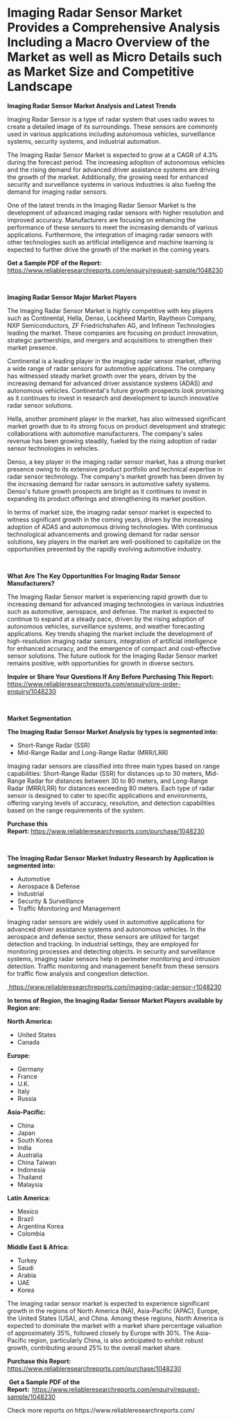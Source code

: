 <p><h1>Imaging Radar Sensor Market Provides a Comprehensive Analysis Including a Macro Overview of the Market as well as Micro Details such as Market Size and Competitive Landscape</h1></p><p><strong>Imaging Radar Sensor Market Analysis and Latest Trends</strong></p>
<p><p>Imaging Radar Sensor is a type of radar system that uses radio waves to create a detailed image of its surroundings. These sensors are commonly used in various applications including autonomous vehicles, surveillance systems, security systems, and industrial automation.</p><p>The Imaging Radar Sensor Market is expected to grow at a CAGR of 4.3% during the forecast period. The increasing adoption of autonomous vehicles and the rising demand for advanced driver assistance systems are driving the growth of the market. Additionally, the growing need for enhanced security and surveillance systems in various industries is also fueling the demand for imaging radar sensors.</p><p>One of the latest trends in the Imaging Radar Sensor Market is the development of advanced imaging radar sensors with higher resolution and improved accuracy. Manufacturers are focusing on enhancing the performance of these sensors to meet the increasing demands of various applications. Furthermore, the integration of imaging radar sensors with other technologies such as artificial intelligence and machine learning is expected to further drive the growth of the market in the coming years.</p></p>
<p><strong>Get a Sample PDF of the Report:&nbsp;</strong> <a href="https://www.reliableresearchreports.com/enquiry/request-sample/1048230">https://www.reliableresearchreports.com/enquiry/request-sample/1048230</a></p>
<p>&nbsp;</p>
<p><strong>Imaging Radar Sensor Major Market Players</strong></p>
<p><p>The Imaging Radar Sensor Market is highly competitive with key players such as Continental, Hella, Denso, Lockheed Martin, Raytheon Company, NXP Semiconductors, ZF Friedrichshafen AG, and Infineon Technologies leading the market. These companies are focusing on product innovation, strategic partnerships, and mergers and acquisitions to strengthen their market presence.</p><p>Continental is a leading player in the imaging radar sensor market, offering a wide range of radar sensors for automotive applications. The company has witnessed steady market growth over the years, driven by the increasing demand for advanced driver assistance systems (ADAS) and autonomous vehicles. Continental's future growth prospects look promising as it continues to invest in research and development to launch innovative radar sensor solutions.</p><p>Hella, another prominent player in the market, has also witnessed significant market growth due to its strong focus on product development and strategic collaborations with automotive manufacturers. The company's sales revenue has been growing steadily, fueled by the rising adoption of radar sensor technologies in vehicles.</p><p>Denso, a key player in the imaging radar sensor market, has a strong market presence owing to its extensive product portfolio and technical expertise in radar sensor technology. The company's market growth has been driven by the increasing demand for radar sensors in automotive safety systems. Denso's future growth prospects are bright as it continues to invest in expanding its product offerings and strengthening its market position.</p><p>In terms of market size, the imaging radar sensor market is expected to witness significant growth in the coming years, driven by the increasing adoption of ADAS and autonomous driving technologies. With continuous technological advancements and growing demand for radar sensor solutions, key players in the market are well-positioned to capitalize on the opportunities presented by the rapidly evolving automotive industry.</p></p>
<p>&nbsp;</p>
<p><strong>What Are The Key Opportunities For Imaging Radar Sensor Manufacturers?</strong></p>
<p><p>The Imaging Radar Sensor market is experiencing rapid growth due to increasing demand for advanced imaging technologies in various industries such as automotive, aerospace, and defense. The market is expected to continue to expand at a steady pace, driven by the rising adoption of autonomous vehicles, surveillance systems, and weather forecasting applications. Key trends shaping the market include the development of high-resolution imaging radar sensors, integration of artificial intelligence for enhanced accuracy, and the emergence of compact and cost-effective sensor solutions. The future outlook for the Imaging Radar Sensor market remains positive, with opportunities for growth in diverse sectors.</p></p>
<p><strong>Inquire or Share Your Questions If Any Before Purchasing This Report:</strong> <a href="https://www.reliableresearchreports.com/enquiry/pre-order-enquiry/1048230">https://www.reliableresearchreports.com/enquiry/pre-order-enquiry/1048230</a></p>
<p>&nbsp;</p>
<p><strong>Market Segmentation</strong></p>
<p><strong>The Imaging Radar Sensor Market Analysis by types is segmented into:</strong></p>
<p><ul><li>Short-Range Radar (SSR)</li><li>Mid-Range Radar and Long-Range Radar (MRR/LRR)</li></ul></p>
<p><p>Imaging radar sensors are classified into three main types based on range capabilities: Short-Range Radar (SSR) for distances up to 30 meters, Mid-Range Radar for distances between 30 to 80 meters, and Long-Range Radar (MRR/LRR) for distances exceeding 80 meters. Each type of radar sensor is designed to cater to specific applications and environments, offering varying levels of accuracy, resolution, and detection capabilities based on the range requirements of the system.</p></p>
<p><strong>Purchase this Report:&nbsp;</strong><a href="https://www.reliableresearchreports.com/purchase/1048230">https://www.reliableresearchreports.com/purchase/1048230</a></p>
<p>&nbsp;</p>
<p><strong>The Imaging Radar Sensor Market Industry Research by Application is segmented into:</strong></p>
<p><ul><li>Automotive</li><li>Aerospace & Defense</li><li>Industrial</li><li>Security & Surveillance</li><li>Traffic Monitoring and Management</li></ul></p>
<p><p>Imaging radar sensors are widely used in automotive applications for advanced driver assistance systems and autonomous vehicles. In the aerospace and defense sector, these sensors are utilized for target detection and tracking. In industrial settings, they are employed for monitoring processes and detecting objects. In security and surveillance systems, imaging radar sensors help in perimeter monitoring and intrusion detection. Traffic monitoring and management benefit from these sensors for traffic flow analysis and congestion detection.</p></p>
<p><a href="https://www.reliableresearchreports.com/imaging-radar-sensor-r1048230">&nbsp;https://www.reliableresearchreports.com/imaging-radar-sensor-r1048230</a></p>
<p><strong>In terms of Region, the Imaging Radar Sensor Market Players available by Region are:</strong></p>
<p>
    <p> <strong> North America: </strong>
        <ul>
            <li>United States</li>
            <li>Canada</li>
        </ul>
        </p> 
    <p> <strong> Europe: </strong>
        <ul>
            <li>Germany</li>
            <li>France</li>
            <li>U.K.</li>
            <li>Italy</li>
            <li>Russia</li>
        </ul>
        </p> 
    <p> <strong> Asia-Pacific: </strong>
        <ul>
            <li>China</li>
            <li>Japan</li>
            <li>South Korea</li>
            <li>India</li>
            <li>Australia</li>
            <li>China Taiwan</li>
            <li>Indonesia</li>
            <li>Thailand</li>
            <li>Malaysia</li>
        </ul>
        </p> 
    <p> <strong> Latin America: </strong>
        <ul>
            <li>Mexico</li>
            <li>Brazil</li>
            <li>Argentina Korea</li>
            <li>Colombia</li>
        </ul>
        </p> 
    <p> <strong> Middle East & Africa: </strong>
        <ul>
            <li>Turkey</li>
            <li>Saudi</li>
            <li>Arabia</li>
            <li>UAE</li>
            <li>Korea</li>
        </ul>
    </p>
    </p>
<p><p>The imaging radar sensor market is expected to experience significant growth in the regions of North America (NA), Asia-Pacific (APAC), Europe, the United States (USA), and China. Among these regions, North America is expected to dominate the market with a market share percentage valuation of approximately 35%, followed closely by Europe with 30%. The Asia-Pacific region, particularly China, is also anticipated to exhibit robust growth, contributing around 25% to the overall market share.</p></p>
<p><strong>Purchase this Report: </strong><a href="https://www.reliableresearchreports.com/purchase/1048230">https://www.reliableresearchreports.com/purchase/1048230</a></p>
<p>&nbsp;<strong>Get a Sample PDF of the Report:&nbsp;&nbsp;</strong><a href="https://www.reliableresearchreports.com/enquiry/request-sample/1048230">https://www.reliableresearchreports.com/enquiry/request-sample/1048230</a></p>
<p><strong></strong></p>
<p>Check more reports on https://www.reliableresearchreports.com/</p>
